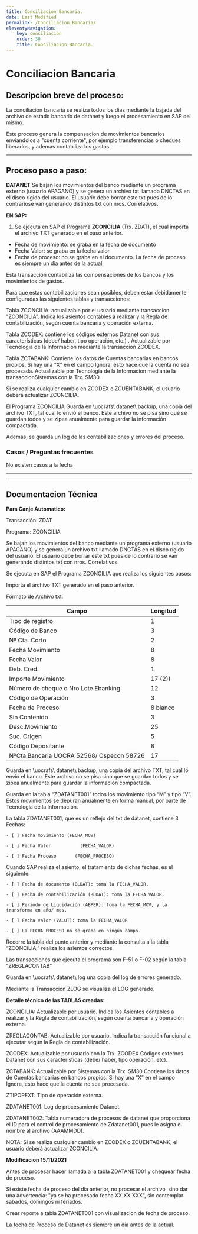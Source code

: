 ```yaml
---
title: Conciliacion Bancaria.
date: Last Modified
permalink: /Conciliacion_Bancaria/
eleventyNavigation:
    key: conciliacion
    order: 30
    title: Conciliacion Bancaria.
---
```

# Conciliacion Bancaria

## Descripcion breve del proceso:

La conciliacion bancaria se realiza todos los dias mediante la bajada del archivo de estado bancario de datanet y luego el procesamiento en SAP del mismo.

Este proceso genera la compensacion de movimientos bancarios enviandolos a "cuenta corriente", por ejemplo transferencias o cheques liberados, y ademas contabiliza los gastos.

---

## Proceso paso a paso:

**DATANET**
Se bajan los movimientos del banco mediante un programa externo (usuario APAGANO) y se  genera un archivo txt llamado DNCTAS en el disco rígido del usuario. El usuario debe borrar este txt pues de lo contrariose van generando distintos txt con nros. Correlativos.

**EN SAP:**

1) Se ejecuta en SAP el Programa **ZCONCILIA** (Trx. ZDAT),  el cual importa el archivo TXT  generado en el paso anterior.

* Fecha de movimiento:  se graba en la fecha de documento
* Fecha Valor: se graba en la fecha valor
* Fecha de proceso: no se graba en el documento. La fecha de proceso es siempre un dia antes de la actual.

Esta transaccion contabiliza las compensaciones de los bancos y los movimientos de gastos.

Para que estas contabilizaciones sean posibles, deben estar debidamente configuradas las siguientes tablas y transacciones:

Tabla ZCONCILIA: actualizable por el usuario mediante transaccion "ZCONCILIA". Indica los asientos contables a realizar y la Regla de contabilización, según cuenta
bancaria y operación externa.

Tabla ZCODEX: contiene los códigos externos Datanet con sus características (debe/ haber, tipo operación, etc.) . Actualizable por Tecnologia de la Informacion mediante la transaccion ZCODEX.

Tabla ZCTABANK:  Contiene los datos de Cuentas bancarias en bancos propios. Si hay una “X” en el campo Ignora, esto hace que la 		cuenta no sea procesada. Actualizable por Tecnologia de la Informacion mediante la transaccionSistemas con la Trx. SM30

Si se realiza cualquier cambio en ZCODEX o ZCUENTABANK, el usuario deberá actualizar ZCONCILIA.

El Programa ZCONCILIA Guarda en \uocrafs\ datanet\ backup, una copia del archivo TXT, tal cual lo envió el banco. Este archivo no se pisa sino que se guardan todos y se zipea anualmente para guardar la información compactada.

Ademas, se guarda un log de las contabilizaciones y errores del proceso.

### Casos / Preguntas frecuentes

No existen casos a la fecha

---

---

## Documentacion Técnica

**Para Canje Automatico:**

Transacción: ZDAT

Programa: ZCONCILIA

Se bajan los movimientos del banco mediante un programa externo (usuario APAGANO) y se  genera un archivo txt llamado DNCTAS en el
disco rígido del usuario. El usuario debe borrar este txt pues de lo contrario se van generando distintos txt con nros. Correlativos.

Se ejecuta en SAP el Programa ZCONCILIA que realiza los siguientes
pasos:

Importa el archivo TXT  generado en el paso anterior.

Formato de Archivo txt:

| **Campo**                            | **Longitud** |
| ------------------------------------------ | ------------------ |
| Tipo de registro                           | 1                  |
| Código de Banco                           | 3                  |
| Nº Cta. Corto                             | 2                  |
| Fecha Movimiento                           | 8                  |
| Fecha Valor                                | 8                  |
| Deb. Cred.                                 | 1                  |
| Importe Movimiento                         | 17 (2))            |
| Número de cheque o Nro Lote Ebanking      | 12                 |
| Código de Operación                      | 3                  |
| Fecha de Proceso                           | 8 blanco           |
| Sin Contenido                              | 3                  |
| Desc.Movimiento                            | 25                 |
| Suc. Origen                                | 5                  |
| Código Depositante                        | 8                  |
| NºCta.Bancaria UOCRA 52568/ Ospecon 58726 | 17                 |

Guarda en \uocrafs\ datanet\ backup, una copia del archivo TXT, tal cual lo envió el banco. Este archivo no se pisa sino que se guardan todos y se zipea anualmente para guardar la información compactada.

Guarda en la tabla  “ZDATANET001” todos los movimiento tipo “M” y tipo “V”. Estos movimientos se depuran
anualmente en forma manual, por parte de Tecnología de la Información.

La  tabla ZDATANET001, que es un reflejo del txt de datanet, contiene 3 Fechas:

```
- [ ] Fecha movimiento (FECHA_MOV)

- [ ] Fecha Valor           (FECHA_VALOR)

- [ ] Fecha Proceso       (FECHA_PROCESO)
```

Cuando SAP realiza el asiento, el tratamiento de dichas fechas, es el siguiente:

```
- [ ] Fecha de documento (BLDAT): toma la FECHA_VALOR.

- [ ] Fecha de contabilización (BUDAT): toma la FECHA_VALOR.

- [ ] Periodo de Liquidación (ABPER): toma la FECHA_MOV, y la transforma en año/ mes.

- [ ] Fecha valor (VALUT): toma la FECHA_VALOR

- [ ] La FECHA_PROCESO no se graba en ningún campo.
```

Recorre la tabla del punto anterior y mediante la consulta a la tabla “ZCONCILIA,” realiza los asientos correctos.

Las transacciones que ejecuta el programa son F-51 o F-02 según la tabla “ZREGLACONTAB”

Guarda en \uocrafs\ datanet\ log una copia del log de errores generado.

Mediante la Transacción ZLOG se visualiza el LOG generado.

**Detalle técnico de las TABLAS creadas:**

ZCONCILIA:
Actualizable por usuario.
Indica los Asientos contables a realizar y la Regla de contabilización, según cuenta bancaria y operación externa.

ZREGLACONTAB:
Actualizable por usuario.
Indica la transacción funcional a ejecutar según la Regla de contabilización.

ZCODEX:
Actualizable por usuario con la Trx. ZCODEX
Códigos externos Datanet con sus características (debe/ haber, tipo operación, etc).

ZCTABANK:
Actualizable por Sistemas con la Trx. SM30
Contiene los datos de Cuentas bancarias en bancos propios. Si hay una “X” en el campo Ignora, esto hace que la cuenta no sea procesada.

ZTIPOPEXT:
Tipo de operación externa.

ZDATANET001:
Log de procesamiento Datanet.

ZDATANET002:
Tabla numeradora de procesos de datanet que proporciona el ID para el control de procesamiento de Zdatanet001, pues le asigna el nombre al archivo (AAAMMDD).

NOTA: Si se realiza cualquier cambio en ZCODEX o ZCUENTABANK, el usuario deberá actualizar ZCONCILIA.

**Modificacion 15/11/2021**

Antes de procesar hacer llamada a la tabla ZDATANET001 y chequear fecha de proceso.

Si existe fecha de proceso del dia anterior, no procesar el archivo, sino dar una advertencia: "ya se ha procesado fecha XX.XX.XXX", sin contemplar sabados, domingos ni feriados.

Crear reporte a tabla ZDATANET001 con visualizacion de fecha de proceso.

La fecha de Proceso de
Datanet es siempre un día antes de la actual.
